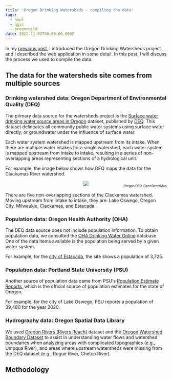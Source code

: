 ```yaml
---
title: 'Oregon Drinking Watersheds - compiling the data'
tags:
  - howl
  - qgis
  - oregonwild
date: 2022-11-02T00:00:00.000Z
---
```

In my [previous post](/post/2022-10-21-oregon-watersheds/), I introduced the Oregon Drinking Watersheds project and I described the web application in some detail.  In this post, I will discuss the process we used to compile the data.

<!--more-->

## The data for the watersheds site comes from multiple sources

### Drinking watershed data: Oregon Department of Environmental Quality (DEQ)

The primary data source for the watersheds project is the [Surface water drinking water source areas in Oregon](https://www.oregon.gov/deq/wq/programs/pages/dwp-maps.aspx) dataset, published by [DEQ](https://www.oregon.gov/deq/Pages/index.aspx). This dataset delineates all community public water systems using surface water directly, or groundwater under the influence of surface water.

Each water system watershed is mapped upstream from its intake. When there are multiple water intakes for a single watershed, each water system is mapped upstream from intake to intake, resulting in a series of non-overlapping areas representing sections of a hydrological unit.

For example, the image below shows how DEQ maps the data for the Clackamas River watershed.

<p align="center">
	<img src="/images/uploads/oregon-watersheds-clackamas.jpg"/>
</p>
<p align="right" style="margin-top: -20px;"><small><small>Oregon DEQ, OpenStreetMap</small></small></p>

There are five non-overlapping sections of the Clackamas watershed. Moving upstream from intake to intake, they are: Lake Oswego, Oregon City, Milwaukie, Clackamas, and Estacada.

### Population data: Oregon Health Authority (OHA)

The DEQ data source does not include population information. To obtain population data, we consulted the [OHA Drinking Water Online](https://yourwater.oregon.gov/index.html) database. One of the data items available is the population being served by a given water system.

For example, for the [city of Estacada](https://yourwater.oregon.gov/inventory.php?pwsno=00279), the site shows a population of 3,725.

### Population data: Portland State University (PSU)

Another source of population data came from PSU's [Population Estimate Reports](https://www.pdx.edu/population-research/population-estimate-reports), which is the official source of population estimates for the state of Oregon.

For example, for the city of Lake Oswego, PSU reports a population of 39,480 for the year 2020.

### Hydrography data: Oregon Spatial Data Library

We used [Oregon Rivers (Rivers Reach)](https://spatialdata.oregonexplorer.info/geoportal/details;id=161b8e74e7ef457180fba6429c9ee1ee) dataset and the [Oregon Watershed Boundary Dataset](https://spatialdata.oregonexplorer.info/geoportal/details;id=4b1b008d5a764a209b2df040689c0779) to assist in understanding water flows and watershed boundaries when analyzing areas with complicated topographies (e.g., Umpqua River), and areas where upstream watersheds were missing from the DEQ dataset (e.g., Rogue River, Chetco River).

## Methodology
